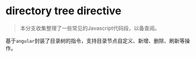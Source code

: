 # directory tree directive
>本分支收集整理了一些常见的Javascript代码段，以备查阅。

  基于`angular`封装了目录树的指令，支持目录节点自定义、新增、删除、刷新等操作。
